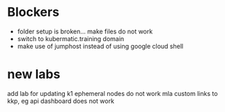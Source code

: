 
# Blockers
* folder setup is broken... make files do not work
* switch to kubermatic.training domain
* make use of jumphost instead of using google cloud shell

# new labs
add lab for updating k1
ephemeral nodes do not work
mla
custom links to kkp, eg api
dashboard does not work

